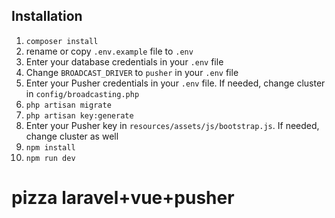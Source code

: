 ## Installation
1. `composer install`
1. rename or copy `.env.example` file to `.env`
1. Enter your database credentials in your `.env` file
1. Change `BROADCAST_DRIVER` to `pusher` in your `.env` file
1. Enter your Pusher credentials in your `.env` file. If needed, change cluster in `config/broadcasting.php`
1. `php artisan migrate`
1. `php artisan key:generate`
1. Enter your Pusher key in `resources/assets/js/bootstrap.js`. If needed, change cluster as well
1. `npm install`
1. `npm run dev`
# pizza laravel+vue+pusher
